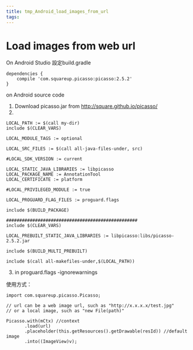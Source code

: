 ```yaml
---
title: tmp_Android_load_images_from_url
tags:
---
```

Load images from web url
===

On Android Studio
設定build.gradle
```
dependencies {
    compile 'com.squareup.picasso:picasso:2.5.2'
}
```

on Android source code
1. Download picasso.jar from http://square.github.io/picasso/
2.
```
LOCAL_PATH := $(call my-dir)
include $(CLEAR_VARS)

LOCAL_MODULE_TAGS := optional

LOCAL_SRC_FILES := $(call all-java-files-under, src)

#LOCAL_SDK_VERSION := current

LOCAL_STATIC_JAVA_LIBRARIES := libpicasso
LOCAL_PACKAGE_NAME := AnnotationTool
LOCAL_CERTIFICATE := platform

#LOCAL_PRIVILEGED_MODULE := true

LOCAL_PROGUARD_FLAG_FILES := proguard.flags

include $(BUILD_PACKAGE)

##################################################
include $(CLEAR_VARS)

LOCAL_PREBUILT_STATIC_JAVA_LIBRARIES := libpicasso:libs/picasso-2.5.2.jar

include $(BUILD_MULTI_PREBUILT)

include $(call all-makefiles-under,$(LOCAL_PATH))
```

3. in proguard.flags
-ignorewarnings

使用方式：
```
import com.squareup.picasso.Picasso;

// url can be a web image url, such as "http://x.x.x.x/test.jpg"
// or a local image, such as "new File(path)"

Picasso.with(mCtx) //context
       .load(url)
       .placeholder(this.getResources().getDrawable(resId)) //default image
       .into((ImageView)v);
```